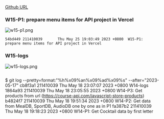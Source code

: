 [Github URL](https://github.com/211410039/1112-1N-js-demo-id/tree/main/demo/md/w14_39)

### W15-P1: prepare menu items for API project in Vercel

![w15-p1.png](https://qmfqlvkbasosvmqhicrw.supabase.co/storage/v1/object/public/demo-39/md_img/w15-p1.png?t=2023-05-25T11%3A03%3A28.289Z)

```
54bd449 211410039       Thu May 25 19:03:49 2023 +0800  W15-P1: prepare menu items for API project in Vercel
```



### W15-logs

![w15-logs.png]()

```

```

$ git log --pretty=format:"%h%x09%an%x09%ad%x09%s" --after="2023-05-17"
cb8f3a1 211410039       Thu May 18 23:07:07 2023 +0800  W14-logs
1864a93 211410039       Thu May 18 23:05:55 2023 +0800  W14-P3: Get products from url (https://course-api.com/javascript-store-products)
b4824f7 211410039       Thu May 18 19:51:34 2023 +0800  W14-P2: Get data from MealDB, SportDB, AudioDB one by one as in P1
fa387b2 211410039       Thu May 18 19:18:23 2023 +0800  W14-P1: Get Cocktail data by first letter
